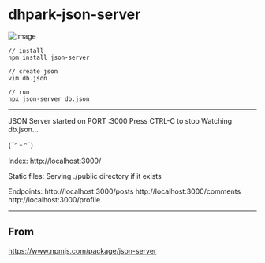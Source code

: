 # dhpark-json-server 
![image](https://github.com/dhpark-vue/dhpark-json-server/assets/76561901/b59b650c-ca7a-44b3-b0f0-8a2dc908dbc3)



```
// install
npm install json-server

// create json
vim db.json

// run
npx json-server db.json
```
--------------------------------------------------------------------------------------------------------------------------------------------------------------------------------------------------------------------------------

JSON Server started on PORT :3000
Press CTRL-C to stop
Watching db.json...

(˶ᵔ ᵕ ᵔ˶)

Index:
http://localhost:3000/

Static files:
Serving ./public directory if it exists

Endpoints:
http://localhost:3000/posts
http://localhost:3000/comments
http://localhost:3000/profile


--------------------------------------------------------------------------------------------------------------------------------------------------------------------------------------------------------------------------------
## From
https://www.npmjs.com/package/json-server
